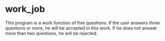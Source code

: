 # work_job
This program is a work function of five questions. If the user answers three questions or more, he will be accepted in this work. If he does not answer more than two questions, he will be rejected.
